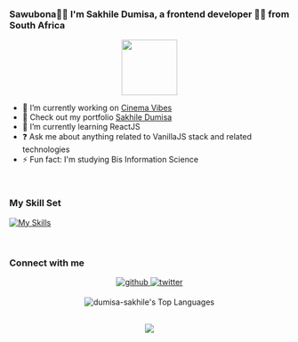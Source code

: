 
### Sawubona🧑🏽 I'm Sakhile Dumisa, a frontend developer 👨‍💻 from South Africa 
  

<div align="center">
<img src="https://avatars.githubusercontent.com/u/100082187?v=4" align="center" height="" width="100" />
</div>  
  


- 🔭 I’m currently working on [Cinema Vibes](https://cinema-vibes.vercel.app)
- 🔭 Check out my portfolio [Sakhile Dumisa](https://sakhile-dumisa.vercel.app)  
- 🌱 I’m currently learning ReactJS  
- ❓ Ask me about anything related to VanillaJS stack and related technologies  
- ⚡ Fun fact: I'm studying Bis Information Science  
  

<br/>  


### My Skill Set  
[![My Skills](https://skillicons.dev/icons?i=html,css,js,nodejs,express,react,tailwind,sass,mongodb,supabase,ai,vite)](https://skillicons.dev)



<br/>  


### Connect with me  
<div align="center">
<a href="https://github.com/dumisa-sakhile" target="_blank">
<img src=https://img.shields.io/badge/github-%2324292e.svg?&style=for-the-badge&logo=github&logoColor=white alt=github style="margin-bottom: 5px;" />
</a>
<a href="https://twitter.com/ContactDumisa" target="_blank">
<img src=https://img.shields.io/badge/twitter-%2300acee.svg?&style=for-the-badge&logo=twitter&logoColor=white alt=twitter style="margin-bottom: 5px;" />
</a>
</div>  

<div align="center">

![dumisa-sakhile's Top Languages](https://github-readme-stats.vercel.app/api/top-langs/?username=dumisa-sakhile&theme=blueberry&show_icons=true&hide_border=true&layout=compact)
  
</div>

<br/>  

<div align="center">
<img src="https://komarev.com/ghpvc/?username=dumisa-sakhile&&style=flat-square" align="center" />
</div>  
  

<br/>  
